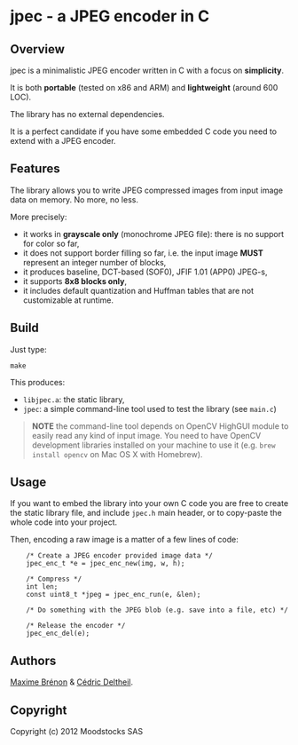 # jpec - a JPEG encoder in C

## Overview

jpec is a minimalistic JPEG encoder written in C with a focus on **simplicity**.

It is both **portable** (tested on x86 and ARM) and **lightweight** (around 600 LOC).

The library has no external dependencies.

It is a perfect candidate if you have some embedded C code you need to extend with a JPEG encoder.

## Features

The library allows you to write JPEG compressed images from input image data on memory. No more, no less.

More precisely:

* it works in **grayscale only** (monochrome JPEG file): there is no support for color so far,
* it does not support border filling so far, i.e. the input image **MUST** represent an integer number of blocks,
* it produces baseline, DCT-based (SOF0), JFIF 1.01 (APP0) JPEG-s,
* it supports **8x8 blocks only**,
* it includes default quantization and Huffman tables that are not customizable at runtime.

## Build

Just type:

    make

This produces:

* `libjpec.a`: the static library,
* `jpec`: a simple command-line tool used to test the library (see `main.c`)

> **NOTE** the command-line tool depends on OpenCV HighGUI module to easily read any kind of input image. You need to have OpenCV development libraries installed on your machine to use it (e.g. `brew install opencv` on Mac OS X with Homebrew).

## Usage

If you want to embed the library into your own C code you are free to create the static library file, and include `jpec.h` main header, or to copy-paste the whole code into your project.

Then, encoding a raw image is a matter of a few lines of code:

        /* Create a JPEG encoder provided image data */
        jpec_enc_t *e = jpec_enc_new(img, w, h);

        /* Compress */
        int len;
        const uint8_t *jpeg = jpec_enc_run(e, &len);

        /* Do something with the JPEG blob (e.g. save into a file, etc) */

        /* Release the encoder */
        jpec_enc_del(e);

## Authors

[Maxime Brénon](https://github.com/mbrenon) & [Cédric Deltheil](http://about.me/deltheil).

## Copyright

Copyright (c) 2012 Moodstocks SAS
